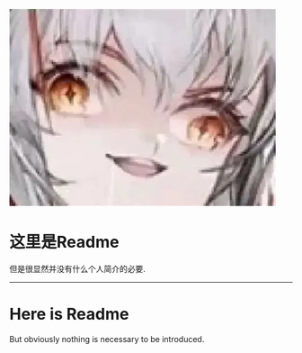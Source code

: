![头图](https://github.com/HissekiWriting/HissekiWriting.Github.io/blob/main/Pictures/BOOOOOOMMMMM.webp)

# 这里是Readme

但是很显然并没有什么个人简介的必要.

----

# Here is Readme

But obviously nothing is necessary to be introduced.
